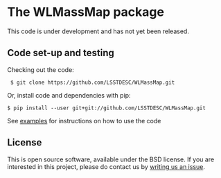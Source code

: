 # The WLMassMap package

This code is under development and has not yet been released.

## Code set-up and testing

Checking out the code:
```
 $ git clone https://github.com/LSSTDESC/WLMassMap.git
```

Or, install code and dependencies with pip:
```
$ pip install --user git+git://github.com/LSSTDESC/WLMassMap.git
```

See [examples](https://github.com/LSSTDESC/WLMassMap/tree/master/examples) for instructions on how to use the code


## License

This is open source software, available under the BSD license. If you are interested in this project, please do contact us by  [writing us an issue](https://github.com/LSSTDESC/WLMassMap/issues/new).
